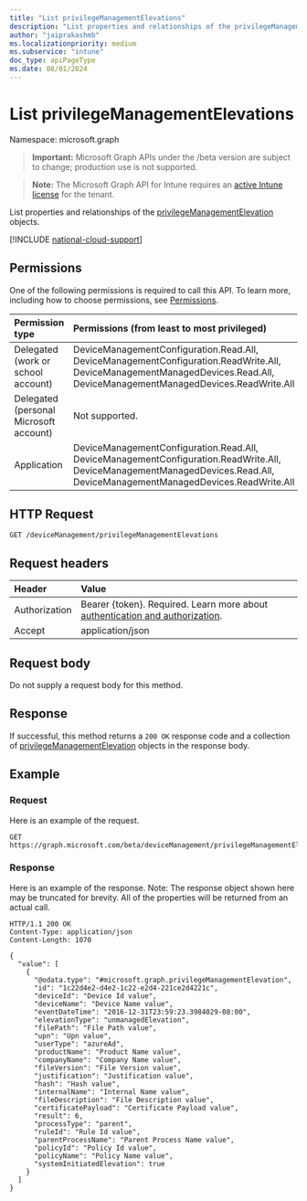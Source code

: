```yaml
---
title: "List privilegeManagementElevations"
description: "List properties and relationships of the privilegeManagementElevation objects."
author: "jaiprakashmb"
ms.localizationpriority: medium
ms.subservice: "intune"
doc_type: apiPageType
ms.date: 08/01/2024
---
```


# List privilegeManagementElevations

Namespace: microsoft.graph

> **Important:** Microsoft Graph APIs under the /beta version are subject to change; production use is not supported.

> **Note:** The Microsoft Graph API for Intune requires an [active Intune license](https://go.microsoft.com/fwlink/?linkid=839381) for the tenant.

List properties and relationships of the [privilegeManagementElevation](../resources/intune-devices-privilegemanagementelevation.md) objects.

[!INCLUDE [national-cloud-support](../../includes/all-clouds.md)]

## Permissions
One of the following permissions is required to call this API. To learn more, including how to choose permissions, see [Permissions](/graph/permissions-reference).

|Permission type|Permissions (from least to most privileged)|
|:---|:---|
|Delegated (work or school account)|DeviceManagementConfiguration.Read.All, DeviceManagementConfiguration.ReadWrite.All, DeviceManagementManagedDevices.Read.All, DeviceManagementManagedDevices.ReadWrite.All|
|Delegated (personal Microsoft account)|Not supported.|
|Application|DeviceManagementConfiguration.Read.All, DeviceManagementConfiguration.ReadWrite.All, DeviceManagementManagedDevices.Read.All, DeviceManagementManagedDevices.ReadWrite.All|

## HTTP Request
<!-- {
  "blockType": "ignored"
}
-->
``` http
GET /deviceManagement/privilegeManagementElevations
```

## Request headers
|Header|Value|
|:---|:---|
|Authorization|Bearer {token}. Required. Learn more about [authentication and authorization](/graph/auth/auth-concepts).|
|Accept|application/json|

## Request body
Do not supply a request body for this method.

## Response
If successful, this method returns a `200 OK` response code and a collection of [privilegeManagementElevation](../resources/intune-devices-privilegemanagementelevation.md) objects in the response body.

## Example

### Request
Here is an example of the request.
``` http
GET https://graph.microsoft.com/beta/deviceManagement/privilegeManagementElevations
```

### Response
Here is an example of the response. Note: The response object shown here may be truncated for brevity. All of the properties will be returned from an actual call.
``` http
HTTP/1.1 200 OK
Content-Type: application/json
Content-Length: 1070

{
  "value": [
    {
      "@odata.type": "#microsoft.graph.privilegeManagementElevation",
      "id": "1c22d4e2-d4e2-1c22-e2d4-221ce2d4221c",
      "deviceId": "Device Id value",
      "deviceName": "Device Name value",
      "eventDateTime": "2016-12-31T23:59:23.3984029-08:00",
      "elevationType": "unmanagedElevation",
      "filePath": "File Path value",
      "upn": "Upn value",
      "userType": "azureAd",
      "productName": "Product Name value",
      "companyName": "Company Name value",
      "fileVersion": "File Version value",
      "justification": "Justification value",
      "hash": "Hash value",
      "internalName": "Internal Name value",
      "fileDescription": "File Description value",
      "certificatePayload": "Certificate Payload value",
      "result": 6,
      "processType": "parent",
      "ruleId": "Rule Id value",
      "parentProcessName": "Parent Process Name value",
      "policyId": "Policy Id value",
      "policyName": "Policy Name value",
      "systemInitiatedElevation": true
    }
  ]
}
```
